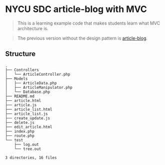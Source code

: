 # NYCU SDC article-blog with MVC

> This is a learning example code that makes students learn what MVC architecture is.

> The previous version without the design pattern is [article-blog](https://github.com/NYCU-SDC/article-blog).

## Structure

```
.
├── Controllers
│   └── ArticleController.php
├── Models
│   ├── ArticleData.php
│   ├── ArticleManipulator.php
│   └── Database.php
├── README.md
├── article.html
├── article.js
├── article_list.html
├── article_list.js
├── create_update.js
├── delete.js
├── edit_article.html
├── index.php
├── route.php
└── test
    ├── log.out
    └── tree.out

3 directories, 16 files
```
